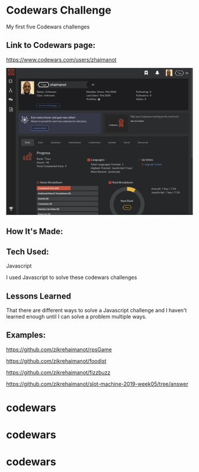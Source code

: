 # Codewars Challenge

My first five Codewars challenges

## Link to Codewars page:

https://www.codewars.com/users/zhaimanot

![zikre codewars page](codewars.png)

## How It's Made:

## Tech Used:

Javascript

I used Javascript to solve these codewars challenges

## Lessons Learned

That there are different ways to solve a Javascript challenge and I haven't learned enough until I can solve a problem multiple ways.

## Examples:

https://github.com/zikrehaimanot/rpsGame

https://github.com/zikrehaimanot/foodist

https://github.com/zikrehaimanot/fizzbuzz

https://github.com/zikrehaimanot/slot-machine-2019-week05/tree/answer
# codewars
# codewars
# codewars
